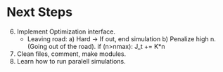 # Next Steps
6. Implement Optimization interface.
    - Leaving road: 
        a) Hard -> If out, end simulation
        b) Penalize high n. (Going out of the road).
            if (n>nmax): J_t += K*n
7. Clean files, comment, make modules.
8. Learn how to run paralell simulations.
